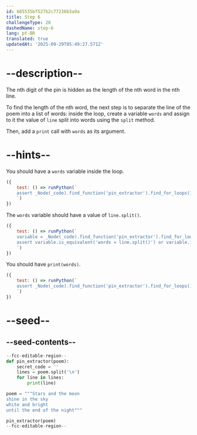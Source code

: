 ```yaml
---
id: 685535bf527b2c77236b3a9a
title: Step 6
challengeType: 20
dashedName: step-6
lang: pt-BR
translated: true
updatedAt: '2025-09-29T05:49:27.571Z'
---
```


# --description--

The nth digit of the pin is hidden as the length of the nth word in the nth line.

To find the length of the nth word, the next step is to separate the line of the poem into a list of words: inside the loop, create a variable `words` and assign to it the value of `line` split into words using the `split` method.

Then, add a `print` call with `words` as its argument.

# --hints--

You should have a `words` variable inside the loop.

```js
({
    test: () => runPython(`
    assert _Node(_code).find_function('pin_extractor').find_for_loops()[0].find_bodies()[0].has_variable('words')
    `)
})
```

The `words` variable should have a value of `line.split()`.

```js
({
    test: () => runPython(`
    variable = _Node(_code).find_function('pin_extractor').find_for_loops()[0].find_bodies()[0].find_variable('words')
    assert variable.is_equivalent('words = line.split()') or variable.is_equivalent('words = line.split(" ")')
    `)
})
```

You should have `print(words)`.

```js
({
    test: () => runPython(`
    assert _Node(_code).find_function('pin_extractor').find_for_loops()[0].find_bodies()[0].has_call('print(words)')
    `)
})
```

# --seed--

## --seed-contents--

```py
--fcc-editable-region--
def pin_extractor(poem):
    secret_code = ''
    lines = poem.split('\n')
    for line in lines:
        print(line)

poem = """Stars and the moon
shine in the sky
white and bright
until the end of the night"""

pin_extractor(poem)
--fcc-editable-region--

```
